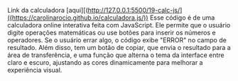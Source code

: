 Link da calculadora [aqui][(http://127.0.0.1:5500/19-calc-js/]((https://carolinarocio.github.io/calculadora.js/))
Esse código é de uma calculadora online interativa feita com JavaScript. Ele permite que o usuário digite operações matemáticas ou use botões para inserir os números e operadores. Se o usuário errar algo, o código exibe "ERROR" no campo de resultado. Além disso, tem um botão de copiar, que envia o resultado para a área de transferência, e uma função que alterna o tema da interface entre claro e escuro, ajustando as cores dinamicamente para melhorar a experiência visual.
